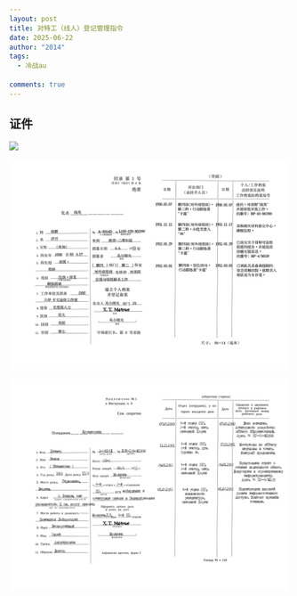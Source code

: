 ```yaml
---
layout: post
title: 对特工（线人）登记管理指令
date: 2025-06-22
author: "2014"
tags:
  - 冷战au

comments: true
---
```

证件
---

![](https://raw.githubusercontent.com/Margaret42/AnaerobicRespiration/refs/heads/master/images/art/directive_for_the_registration_and_management_of_agents_informants1.jpg)

![](https://raw.githubusercontent.com/Margaret42/AnaerobicRespiration/refs/heads/master/images/art/directive_for_the_registration_and_management_of_agents_informants1-CN.jpg)

![](https://raw.githubusercontent.com/Margaret42/AnaerobicRespiration/refs/heads/master/images/art/directive_for_the_registration_and_management_of_agents_informants1-RU.jpg)
